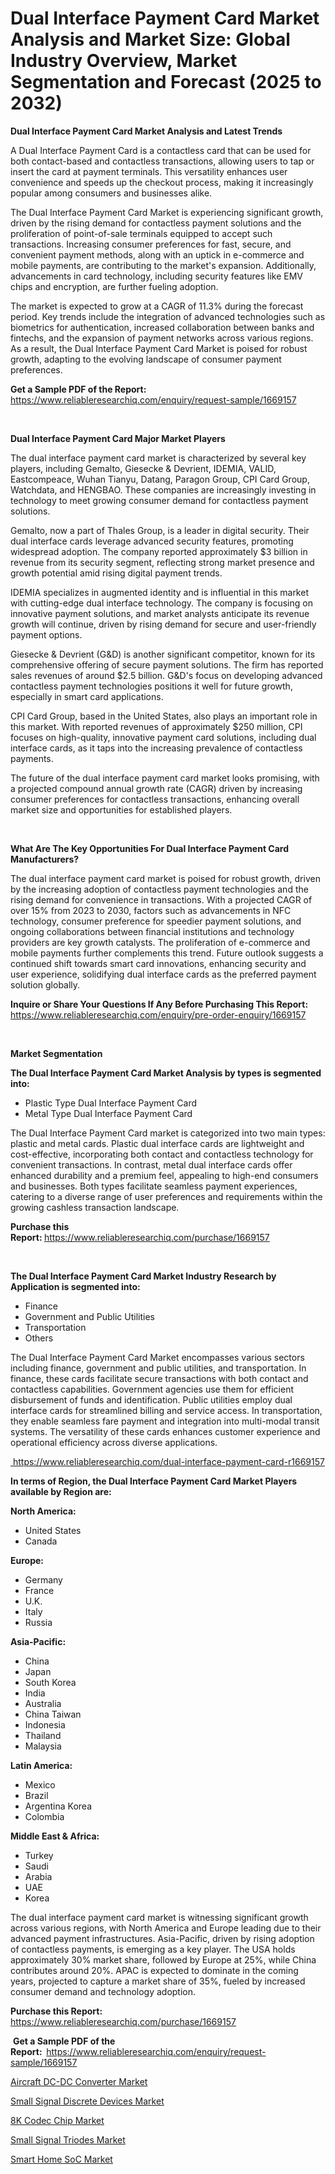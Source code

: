 <p><h1>Dual Interface Payment Card Market Analysis and Market Size: Global Industry Overview, Market Segmentation and Forecast (2025 to 2032)</h1></p><p><strong>Dual Interface Payment Card Market Analysis and Latest Trends</strong></p>
<p><p>A Dual Interface Payment Card is a contactless card that can be used for both contact-based and contactless transactions, allowing users to tap or insert the card at payment terminals. This versatility enhances user convenience and speeds up the checkout process, making it increasingly popular among consumers and businesses alike.</p><p>The Dual Interface Payment Card Market is experiencing significant growth, driven by the rising demand for contactless payment solutions and the proliferation of point-of-sale terminals equipped to accept such transactions. Increasing consumer preferences for fast, secure, and convenient payment methods, along with an uptick in e-commerce and mobile payments, are contributing to the market's expansion. Additionally, advancements in card technology, including security features like EMV chips and encryption, are further fueling adoption.</p><p>The market is expected to grow at a CAGR of 11.3% during the forecast period. Key trends include the integration of advanced technologies such as biometrics for authentication, increased collaboration between banks and fintechs, and the expansion of payment networks across various regions. As a result, the Dual Interface Payment Card Market is poised for robust growth, adapting to the evolving landscape of consumer payment preferences.</p></p>
<p><strong>Get a Sample PDF of the Report:&nbsp;</strong> <a href="https://www.reliableresearchiq.com/enquiry/request-sample/1669157?utm_campaign=1129&utm_medium=2&utm_source=Github&utm_content=ia&utm_term=07042025&utm_id=dual-interface-payment-card">https://www.reliableresearchiq.com/enquiry/request-sample/1669157</a></p>
<p>&nbsp;</p>
<p><strong>Dual Interface Payment Card Major Market Players</strong></p>
<p><p>The dual interface payment card market is characterized by several key players, including Gemalto, Giesecke & Devrient, IDEMIA, VALID, Eastcompeace, Wuhan Tianyu, Datang, Paragon Group, CPI Card Group, Watchdata, and HENGBAO. These companies are increasingly investing in technology to meet growing consumer demand for contactless payment solutions.</p><p>Gemalto, now a part of Thales Group, is a leader in digital security. Their dual interface cards leverage advanced security features, promoting widespread adoption. The company reported approximately $3 billion in revenue from its security segment, reflecting strong market presence and growth potential amid rising digital payment trends.</p><p>IDEMIA specializes in augmented identity and is influential in this market with cutting-edge dual interface technology. The company is focusing on innovative payment solutions, and market analysts anticipate its revenue growth will continue, driven by rising demand for secure and user-friendly payment options.</p><p>Giesecke & Devrient (G&D) is another significant competitor, known for its comprehensive offering of secure payment solutions. The firm has reported sales revenues of around $2.5 billion. G&D's focus on developing advanced contactless payment technologies positions it well for future growth, especially in smart card applications.</p><p>CPI Card Group, based in the United States, also plays an important role in this market. With reported revenues of approximately $250 million, CPI focuses on high-quality, innovative payment card solutions, including dual interface cards, as it taps into the increasing prevalence of contactless payments.</p><p>The future of the dual interface payment card market looks promising, with a projected compound annual growth rate (CAGR) driven by increasing consumer preferences for contactless transactions, enhancing overall market size and opportunities for established players.</p></p>
<p>&nbsp;</p>
<p><strong>What Are The Key Opportunities For Dual Interface Payment Card Manufacturers?</strong></p>
<p><p>The dual interface payment card market is poised for robust growth, driven by the increasing adoption of contactless payment technologies and the rising demand for convenience in transactions. With a projected CAGR of over 15% from 2023 to 2030, factors such as advancements in NFC technology, consumer preference for speedier payment solutions, and ongoing collaborations between financial institutions and technology providers are key growth catalysts. The proliferation of e-commerce and mobile payments further complements this trend. Future outlook suggests a continued shift towards smart card innovations, enhancing security and user experience, solidifying dual interface cards as the preferred payment solution globally.</p></p>
<p><strong>Inquire or Share Your Questions If Any Before Purchasing This Report:</strong> <a href="https://www.reliableresearchiq.com/enquiry/pre-order-enquiry/1669157?utm_campaign=1129&utm_medium=2&utm_source=Github&utm_content=ia&utm_term=07042025&utm_id=dual-interface-payment-card">https://www.reliableresearchiq.com/enquiry/pre-order-enquiry/1669157</a></p>
<p>&nbsp;</p>
<p><strong>Market Segmentation</strong></p>
<p><strong>The Dual Interface Payment Card Market Analysis by types is segmented into:</strong></p>
<p><ul><li>Plastic Type Dual Interface Payment Card</li><li>Metal Type Dual Interface Payment Card</li></ul></p>
<p><p>The Dual Interface Payment Card market is categorized into two main types: plastic and metal cards. Plastic dual interface cards are lightweight and cost-effective, incorporating both contact and contactless technology for convenient transactions. In contrast, metal dual interface cards offer enhanced durability and a premium feel, appealing to high-end consumers and businesses. Both types facilitate seamless payment experiences, catering to a diverse range of user preferences and requirements within the growing cashless transaction landscape.</p></p>
<p><strong>Purchase this Report:&nbsp;</strong><a href="https://www.reliableresearchiq.com/purchase/1669157?utm_campaign=1129&utm_medium=2&utm_source=Github&utm_content=ia&utm_term=07042025&utm_id=dual-interface-payment-card">https://www.reliableresearchiq.com/purchase/1669157</a></p>
<p>&nbsp;</p>
<p><strong>The Dual Interface Payment Card Market Industry Research by Application is segmented into:</strong></p>
<p><ul><li>Finance</li><li>Government and Public Utilities</li><li>Transportation</li><li>Others</li></ul></p>
<p><p>The Dual Interface Payment Card Market encompasses various sectors including finance, government and public utilities, and transportation. In finance, these cards facilitate secure transactions with both contact and contactless capabilities. Government agencies use them for efficient disbursement of funds and identification. Public utilities employ dual interface cards for streamlined billing and service access. In transportation, they enable seamless fare payment and integration into multi-modal transit systems. The versatility of these cards enhances customer experience and operational efficiency across diverse applications.</p></p>
<p><a href="https://www.reliableresearchiq.com/dual-interface-payment-card-r1669157?utm_campaign=1129&utm_medium=2&utm_source=Github&utm_content=ia&utm_term=07042025&utm_id=dual-interface-payment-card">&nbsp;https://www.reliableresearchiq.com/dual-interface-payment-card-r1669157</a></p>
<p><strong>In terms of Region, the Dual Interface Payment Card Market Players available by Region are:</strong></p>
<p>
    <p> <strong> North America: </strong>
        <ul>
            <li>United States</li>
            <li>Canada</li>
        </ul>
        </p> 
    <p> <strong> Europe: </strong>
        <ul>
            <li>Germany</li>
            <li>France</li>
            <li>U.K.</li>
            <li>Italy</li>
            <li>Russia</li>
        </ul>
        </p> 
    <p> <strong> Asia-Pacific: </strong>
        <ul>
            <li>China</li>
            <li>Japan</li>
            <li>South Korea</li>
            <li>India</li>
            <li>Australia</li>
            <li>China Taiwan</li>
            <li>Indonesia</li>
            <li>Thailand</li>
            <li>Malaysia</li>
        </ul>
        </p> 
    <p> <strong> Latin America: </strong>
        <ul>
            <li>Mexico</li>
            <li>Brazil</li>
            <li>Argentina Korea</li>
            <li>Colombia</li>
        </ul>
        </p> 
    <p> <strong> Middle East & Africa: </strong>
        <ul>
            <li>Turkey</li>
            <li>Saudi</li>
            <li>Arabia</li>
            <li>UAE</li>
            <li>Korea</li>
        </ul>
    </p>
    </p>
<p><p>The dual interface payment card market is witnessing significant growth across various regions, with North America and Europe leading due to their advanced payment infrastructures. Asia-Pacific, driven by rising adoption of contactless payments, is emerging as a key player. The USA holds approximately 30% market share, followed by Europe at 25%, while China contributes around 20%. APAC is expected to dominate in the coming years, projected to capture a market share of 35%, fueled by increased consumer demand and technology adoption.</p></p>
<p><strong>Purchase this Report: </strong><a href="https://www.reliableresearchiq.com/purchase/1669157?utm_campaign=1129&utm_medium=2&utm_source=Github&utm_content=ia&utm_term=07042025&utm_id=dual-interface-payment-card">https://www.reliableresearchiq.com/purchase/1669157</a></p>
<p>&nbsp;<strong>Get a Sample PDF of the Report:&nbsp;&nbsp;</strong><a href="https://www.reliableresearchiq.com/enquiry/request-sample/1669157?utm_campaign=1129&utm_medium=2&utm_source=Github&utm_content=ia&utm_term=07042025&utm_id=dual-interface-payment-card">https://www.reliableresearchiq.com/enquiry/request-sample/1669157</a></p>
<p><strong></strong></p>
<p><p><a href="https://github.com/zymerivarrik6/Market-Research-Report-List-1/blob/main/aircraft-dc-dc-converter-market.md?utm_campaign=1129&utm_medium=2&utm_source=Github&utm_content=ia&utm_term=07042025&utm_id=dual-interface-payment-card">Aircraft DC-DC Converter Market</a></p><p><a href="https://github.com/messonmengen75/Market-Research-Report-List-1/blob/main/small-signal-discrete-devices-market.md?utm_campaign=1129&utm_medium=2&utm_source=Github&utm_content=ia&utm_term=07042025&utm_id=dual-interface-payment-card">Small Signal Discrete Devices Market</a></p><p><a href="https://github.com/skoppmerlib9/Market-Research-Report-List-1/blob/main/8k-codec-chip-market.md?utm_campaign=1129&utm_medium=2&utm_source=Github&utm_content=ia&utm_term=07042025&utm_id=dual-interface-payment-card">8K Codec Chip Market</a></p><p><a href="https://github.com/saimntamiki/Market-Research-Report-List-1/blob/main/small-signal-triodes-market.md?utm_campaign=1129&utm_medium=2&utm_source=Github&utm_content=ia&utm_term=07042025&utm_id=dual-interface-payment-card">Small Signal Triodes Market</a></p><p><a href="https://github.com/bocksovers0r/Market-Research-Report-List-1/blob/main/smart-home-soc-market.md?utm_campaign=1129&utm_medium=2&utm_source=Github&utm_content=ia&utm_term=07042025&utm_id=dual-interface-payment-card">Smart Home SoC Market</a></p></p>